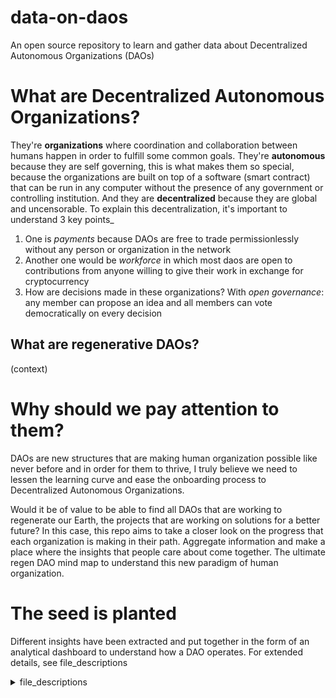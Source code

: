 # data-on-daos 

An open source repository to learn and gather data about Decentralized Autonomous Organizations (DAOs)

# What are Decentralized Autonomous Organizations?

They're **organizations** where coordination and collaboration between humans happen in order to fulfill some common goals.
They're **autonomous** because they are self governing, this is what makes them so special, because the organizations are built on top of a software (smart contract) that can be run in any computer without the presence of any government or controlling institution.
And they are **decentralized** because they are global and uncensorable. To explain this decentralization, it's important to understand 3 key points_
  1. One is _payments_ because DAOs are free to trade permissionlessly without any person or organization in the network
  2. Another one would be _workforce_ in which most daos are open to contributions from anyone willing to give their work in exchange for cryptocurrency
  3. How are decisions made in these organizations? With _open governance_: any member can propose an idea and all members can vote democratically on every decision

## What are regenerative DAOs?
(context)

# Why should we pay attention to them?

DAOs are new structures that are making human organization possible like never before and in order for them to thrive, I truly believe we need to lessen the learning curve and ease the onboarding process to Decentralized Autonomous Organizations.

Would it be of value to be able to find all DAOs that are working to regenerate our Earth, the projects that are working on solutions for a better future? In this case, this repo aims to take a closer look on the progress that each organization is making in their path. Aggregate information and make a place where the insights that people care about come together. The ultimate regen DAO mind map to understand this new paradigm of human organization. 

# The seed is planted

Different insights have been extracted and put together in the form of an analytical dashboard to understand how a DAO operates. For extended details, see file_descriptions

<details>
<summary>file_descriptions</summary>
<br>
1. datasets: folder containing all .csv files used in the notebooks
  
  - aragon: folder containing the .csv files from Aragon DAO
    - aragon_transhist.csv: data extracted from Etherscan (2020-10-23 to 2022-04-08)
  
  - bankless: folder containing the .csv files from Bankless DAO
    - bankless_gnosis_proxy.csv: data extracted from the Bankless multisig gnosis address (2019-12-13 to 2022-04-06)
    - bankless_tokenholders.csv: data extracted from Etherscan Holders on 2022-04-14
    - bankless_transhist.csv: data extracted from Etherscan (2021-05-04 to 2022-04-04)
    - bankless_treasury.csv: data extracted from Etherscan (2021-05-04 to 2022-03-16)
  
  - gitcoin: folder containing the .csv files from Gitcoin DAO
    - gitcoin_tokenholders.csv: data extracted from Etherscan Holders on 2022-04-26
  
  - lido: folder containing the .csv files from Lido Protocol
    - lido_transactionhist.csv: data extracted from Etherscan (2021-01-05 to 2022-04-05)
    - lido_treasury.csv: data extracted from Etherscan (2020-12-17 to 2022-04-03)
  
  - mstable: folder containing the .csv files from Mstable DAO
    - mstable_gnosis_wallet.csv: data extracted from the Mstable multisig gnosis address
    - mstable_tokenholders.csv:  data extracted from Etherscan Holders on 2022-04-12
    - mstable_transhist.csv: data extracted from Etherscan (2020-07-13 to 2022-04-07)
    - mstable_treasury.csv: data extracted from Etherscan (2021-12-16 to 2022-03-31)
  
  - impactdaos_lang_processed.csv
  
2. notebooks: 
  
  - aragon_transactions.ipynb: notebook with loaded dataset - to be explored and classified
  - bankless_transactions.ipynb: notebook with supervised model of clustering - wallet segmentation
  - gitcoin_votes_and_proposals.ipynb: notebook with Gitcoin's insights related to governance, topic modelling on Snapshot proposals
  - lido_transactions.ipynb: notebook with loaded dataset - to be explored and classified
  - mstable_contributors_index.ipynb: notebook with all classified contributors transactions
  - mstable_votes_and_proposals.ipynb: notebook with Mstable's insights related to governance, topic modelling on Snapshot proposals
  - mstable_wallet_segmentation-4k.ipynb: notebook with supervised machine learning model of classification, segmentation of wallets in clusters to identify types of transactions related to contributors
  - mstable_wallet_segmentation_bmf.ipynb: notebook with wallet segmentation applied with BMF criteria
  - bankless_votes_and_proposals.ipynb: notebook with Bankless' insights related to governance, topic modelling on Snapshot proposals
  - impact_daos_topic_modelling.ipynb: notebook with 11 daos (Cabindao, Forefront, Gitcoin, Giveth, Goldfinch, Moss, Ocean protocol, Proof of Humanity, Prime DAO, protein, The Dream DAO and VitaDAO) topic modelling from their snapshot proposals
  
  
3. text_files: folder containing .json files extracted from snapshot with GraphQL
  - bankless_proposals.json
  - bankless_votes.json
  - cabindao_proposals.json
  - forefront_proposals.json
  - gitcoin_proposals.json
  - gitcoin_votes.json
  - giveth_proposals.json
  - goldfinch_proposals.json
  - moss_proposals.json
  - mstable_proposals.json
  - mstable_votes.json
  - oceanprotocol_proposals.json
  - poh_proposals.json
  - primedao_proposals.json
  - protein_proposals.json
  - thedreamdao_proposals.json
  - vitadao_proposals.json
  
</details>
